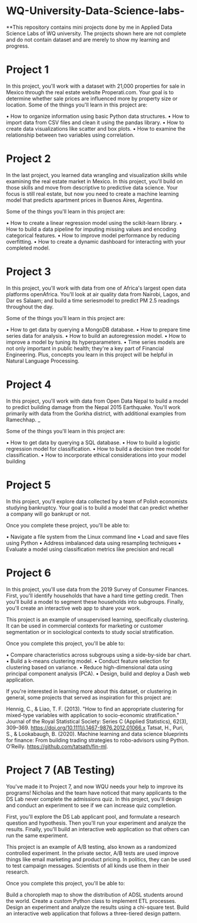 # WQ-University-Data-Science-labs-

**This repository contains mini projects done by me in Applied Data Science Labs of WQ university. The projects shown here are not complete and do not contain dataset and are merely to show my learning and progress.

#	Project 1
In this project, you'll work with a dataset with 21,000 properties for sale in Mexico through the real estate website Properati.com. Your goal is to determine whether sale prices are influenced more by property size or location.
Some of the things you'll learn in this project are:

•	How to organize information using basic Python data structures.
•	How to import data from CSV files and clean it using the pandas library.
•	How to create data visualizations like scatter and box plots.
•	How to examine the relationship between two variables using correlation.

#	Project 2
In the last project, you learned data wrangling and visualization skills while examining the real estate market in Mexico. In this project, you'll build on those skills and move from descriptive to predictive data science. Your focus is still real estate, but now you need to create a machine learning model that predicts apartment prices in Buenos Aires, Argentina.

Some of the things you'll learn in this project are:

• How to create a linear regression model using the scikit-learn library.
• How to build a data pipeline for imputing missing values and encoding categorical features.
• How to improve model performance by reducing overfitting.
• How to create a dynamic dashboard for interacting with your completed model.

# Project 3
In this project, you'll work with data from one of Africa's largest open data platforms openAfrica. You'll look at air quality data from Nairobi, Lagos, and Dar es Salaam; and build a time seriesmodel to predict PM 2.5 readings throughout the day.

Some of the things you'll learn in this project are:

• How to get data by querying a MongoDB database.
• How to prepare time series data for analysis.
• How to build an autoregression model.
• How to improve a model by tuning its hyperparameters.
• Time series models are not only important in public health; they're a key part of Financial Engineering. Plus, concepts you learn in this project will be helpful in Natural Language Processing.

#	Project 4
In this project, you'll work with data from Open Data Nepal to build a model to predict building damage from the Nepal 2015 Earthquake. You'll work primarily with data from the Gorkha district, with additional examples from Ramechhap. _

Some of the things you'll learn in this project are:

• How to get data by querying a SQL database.
• How to build a logistic regression model for classification.
• How to build a decision tree model for classification.
• How to incorporate ethical considerations into your model building

#	Project 5
In this project, you'll explore data collected by a team of Polish economists studying bankruptcy. Your goal is to build a model that can predict whether a company will go bankrupt or not.

Once you complete these project, you'll be able to:

• Navigate a file system from the Linux command line
• Load and save files using Python
• Address imbalanced data using resampling techniques
• Evaluate a model using classification metrics like precision and recall

#	Project 6
In this project, you'll use data from the 2019 Survey of Consumer Finances. First, you'll identify households that have a hard time getting credit. Then you'll build a model to segment these households into subgroups. Finally, you'll create an interactive web app to share your work.

This project is an example of unsupervised learning, specifically clustering. It can be used in commercial contexts for marketing or customer segmentation or in sociological contexts to study social stratification.

Once you complete this project, you'll be able to:

• Compare characteristics across subgroups using a side-by-side bar chart.
• Build a k-means clustering model.
• Conduct feature selection for clustering based on variance.
• Reduce high-dimensional data using principal component analysis (PCA).
• Design, build and deploy a Dash web application.

If you're interested in learning more about this dataset, or clustering in general, some projects that served as inspiration for this project are:

Hennig, C., & Liao, T. F. (2013). "How to find an appropriate clustering for mixed-type variables with application to socio-economic stratification." Journal of the Royal Statistical Society: Series C (Applied Statistics), 62(3), 309–369. https://doi.org/10.1111/j.1467-9876.2012.01066.x
Tatsat, H., Puri, S., & Lookabaugh, B. (2020). Machine learning and data science blueprints for finance: From building trading strategies to robo-advisors using Python. O’Reilly. https://github.com/tatsath/fin-ml.

# Project 7 (AB Testing)
You've made it to Project 7, and now WQU needs your help to improve its programs! Nicholas and the team have noticed that many applicants to the DS Lab never complete the admissions quiz. In this project, you'll design and conduct an experiment to see if we can increase quiz completion.

First, you'll explore the DS Lab applicant pool, and formulate a research question and hypothesis. Then you'll run your experiment and analyze the results. Finally, you'll build an interactive web application so that others can run the same experiment.

This project is an example of A/B testing, also known as a randomized controlled experiment. In the private sector, A/B tests are used improve things like email marketing and product pricing. In politics, they can be used to test campaign messages. Scientists of all kinds use them in their research.

Once you complete this project, you'll be able to:

Build a choropleth map to show the distribution of ADSL students around the world.
Create a custom Python class to implement ETL processes.
Design an experiment and analyze the results using a chi-square test.
Build an interactive web application that follows a three-tiered design pattern.
